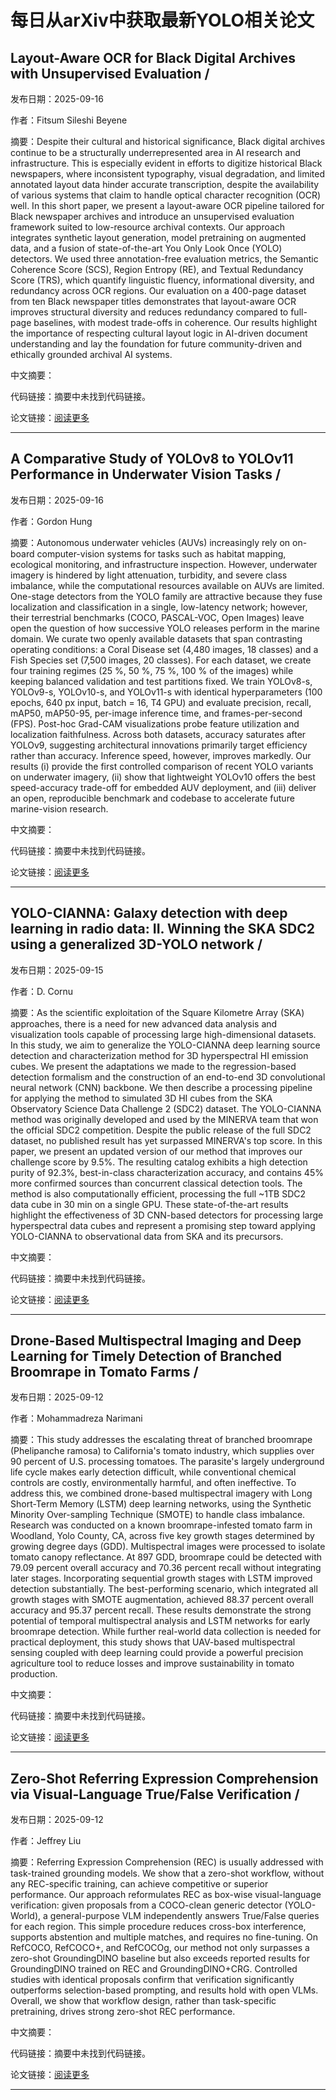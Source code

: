 # 每日从arXiv中获取最新YOLO相关论文


## Layout\-Aware OCR for Black Digital Archives with Unsupervised Evaluation / 

发布日期：2025-09-16

作者：Fitsum Sileshi Beyene

摘要：Despite their cultural and historical significance, Black digital archives continue to be a structurally underrepresented area in AI research and infrastructure. This is especially evident in efforts to digitize historical Black newspapers, where inconsistent typography, visual degradation, and limited annotated layout data hinder accurate transcription, despite the availability of various systems that claim to handle optical character recognition \(OCR\) well. In this short paper, we present a layout\-aware OCR pipeline tailored for Black newspaper archives and introduce an unsupervised evaluation framework suited to low\-resource archival contexts. Our approach integrates synthetic layout generation, model pretraining on augmented data, and a fusion of state\-of\-the\-art You Only Look Once \(YOLO\) detectors. We used three annotation\-free evaluation metrics, the Semantic Coherence Score \(SCS\), Region Entropy \(RE\), and Textual Redundancy Score \(TRS\), which quantify linguistic fluency, informational diversity, and redundancy across OCR regions. Our evaluation on a 400\-page dataset from ten Black newspaper titles demonstrates that layout\-aware OCR improves structural diversity and reduces redundancy compared to full\-page baselines, with modest trade\-offs in coherence. Our results highlight the importance of respecting cultural layout logic in AI\-driven document understanding and lay the foundation for future community\-driven and ethically grounded archival AI systems.

中文摘要：


代码链接：摘要中未找到代码链接。

论文链接：[阅读更多](http://arxiv.org/abs/2509.13236v1)

---


## A Comparative Study of YOLOv8 to YOLOv11 Performance in Underwater Vision Tasks / 

发布日期：2025-09-16

作者：Gordon Hung

摘要：Autonomous underwater vehicles \(AUVs\) increasingly rely on on\-board computer\-vision systems for tasks such as habitat mapping, ecological monitoring, and infrastructure inspection. However, underwater imagery is hindered by light attenuation, turbidity, and severe class imbalance, while the computational resources available on AUVs are limited. One\-stage detectors from the YOLO family are attractive because they fuse localization and classification in a single, low\-latency network; however, their terrestrial benchmarks \(COCO, PASCAL\-VOC, Open Images\) leave open the question of how successive YOLO releases perform in the marine domain. We curate two openly available datasets that span contrasting operating conditions: a Coral Disease set \(4,480 images, 18 classes\) and a Fish Species set \(7,500 images, 20 classes\). For each dataset, we create four training regimes \(25 %, 50 %, 75 %, 100 % of the images\) while keeping balanced validation and test partitions fixed. We train YOLOv8\-s, YOLOv9\-s, YOLOv10\-s, and YOLOv11\-s with identical hyperparameters \(100 epochs, 640 px input, batch = 16, T4 GPU\) and evaluate precision, recall, mAP50, mAP50\-95, per\-image inference time, and frames\-per\-second \(FPS\). Post\-hoc Grad\-CAM visualizations probe feature utilization and localization faithfulness. Across both datasets, accuracy saturates after YOLOv9, suggesting architectural innovations primarily target efficiency rather than accuracy. Inference speed, however, improves markedly. Our results \(i\) provide the first controlled comparison of recent YOLO variants on underwater imagery, \(ii\) show that lightweight YOLOv10 offers the best speed\-accuracy trade\-off for embedded AUV deployment, and \(iii\) deliver an open, reproducible benchmark and codebase to accelerate future marine\-vision research.

中文摘要：


代码链接：摘要中未找到代码链接。

论文链接：[阅读更多](http://arxiv.org/abs/2509.12682v1)

---


## YOLO\-CIANNA: Galaxy detection with deep learning in radio data: II. Winning the SKA SDC2 using a generalized 3D\-YOLO network / 

发布日期：2025-09-15

作者：D. Cornu

摘要：As the scientific exploitation of the Square Kilometre Array \(SKA\) approaches, there is a need for new advanced data analysis and visualization tools capable of processing large high\-dimensional datasets. In this study, we aim to generalize the YOLO\-CIANNA deep learning source detection and characterization method for 3D hyperspectral HI emission cubes. We present the adaptations we made to the regression\-based detection formalism and the construction of an end\-to\-end 3D convolutional neural network \(CNN\) backbone. We then describe a processing pipeline for applying the method to simulated 3D HI cubes from the SKA Observatory Science Data Challenge 2 \(SDC2\) dataset. The YOLO\-CIANNA method was originally developed and used by the MINERVA team that won the official SDC2 competition. Despite the public release of the full SDC2 dataset, no published result has yet surpassed MINERVA's top score. In this paper, we present an updated version of our method that improves our challenge score by 9.5%. The resulting catalog exhibits a high detection purity of 92.3%, best\-in\-class characterization accuracy, and contains 45% more confirmed sources than concurrent classical detection tools. The method is also computationally efficient, processing the full ~1TB SDC2 data cube in 30 min on a single GPU. These state\-of\-the\-art results highlight the effectiveness of 3D CNN\-based detectors for processing large hyperspectral data cubes and represent a promising step toward applying YOLO\-CIANNA to observational data from SKA and its precursors.

中文摘要：


代码链接：摘要中未找到代码链接。

论文链接：[阅读更多](http://arxiv.org/abs/2509.12082v1)

---


## Drone\-Based Multispectral Imaging and Deep Learning for Timely Detection of Branched Broomrape in Tomato Farms / 

发布日期：2025-09-12

作者：Mohammadreza Narimani

摘要：This study addresses the escalating threat of branched broomrape \(Phelipanche ramosa\) to California's tomato industry, which supplies over 90 percent of U.S. processing tomatoes. The parasite's largely underground life cycle makes early detection difficult, while conventional chemical controls are costly, environmentally harmful, and often ineffective. To address this, we combined drone\-based multispectral imagery with Long Short\-Term Memory \(LSTM\) deep learning networks, using the Synthetic Minority Over\-sampling Technique \(SMOTE\) to handle class imbalance. Research was conducted on a known broomrape\-infested tomato farm in Woodland, Yolo County, CA, across five key growth stages determined by growing degree days \(GDD\). Multispectral images were processed to isolate tomato canopy reflectance. At 897 GDD, broomrape could be detected with 79.09 percent overall accuracy and 70.36 percent recall without integrating later stages. Incorporating sequential growth stages with LSTM improved detection substantially. The best\-performing scenario, which integrated all growth stages with SMOTE augmentation, achieved 88.37 percent overall accuracy and 95.37 percent recall. These results demonstrate the strong potential of temporal multispectral analysis and LSTM networks for early broomrape detection. While further real\-world data collection is needed for practical deployment, this study shows that UAV\-based multispectral sensing coupled with deep learning could provide a powerful precision agriculture tool to reduce losses and improve sustainability in tomato production.

中文摘要：


代码链接：摘要中未找到代码链接。

论文链接：[阅读更多](http://arxiv.org/abs/2509.09972v1)

---


## Zero\-Shot Referring Expression Comprehension via Visual\-Language True/False Verification / 

发布日期：2025-09-12

作者：Jeffrey Liu

摘要：Referring Expression Comprehension \(REC\) is usually addressed with task\-trained grounding models. We show that a zero\-shot workflow, without any REC\-specific training, can achieve competitive or superior performance. Our approach reformulates REC as box\-wise visual\-language verification: given proposals from a COCO\-clean generic detector \(YOLO\-World\), a general\-purpose VLM independently answers True/False queries for each region. This simple procedure reduces cross\-box interference, supports abstention and multiple matches, and requires no fine\-tuning. On RefCOCO, RefCOCO\+, and RefCOCOg, our method not only surpasses a zero\-shot GroundingDINO baseline but also exceeds reported results for GroundingDINO trained on REC and GroundingDINO\+CRG. Controlled studies with identical proposals confirm that verification significantly outperforms selection\-based prompting, and results hold with open VLMs. Overall, we show that workflow design, rather than task\-specific pretraining, drives strong zero\-shot REC performance.

中文摘要：


代码链接：摘要中未找到代码链接。

论文链接：[阅读更多](http://arxiv.org/abs/2509.09958v1)

---

